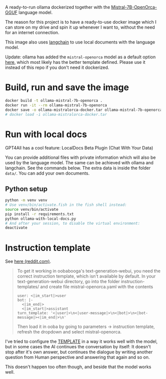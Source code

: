 A ready-to-run ollama dockerized together with the [Mistral-7B-OpenOrca-GGUF](https://huggingface.co/TheBloke/Mistral-7B-OpenOrca-GGUF) language model.

The reason for this project is to have a ready-to-use docker image which I can store on my drive and spin it up whenever I want to,
without the need for an internet connection.

This image also uses [langchain](https://www.langchain.com/) to use local documents with the language model.

Update: ollama has added the `mistral-openorca` model as a default option [here](https://ollama.ai/library/mistral-openorca),
which most likely has the better template defined.
Please use it instead of this repo if you don't need it dockerized.

# Build, run and save the image

```bash
docker build -t ollama-mistral-7b-openorca .
docker run -it --rm ollama-mistral-7b-openorca
docker save -o ollama-mistralorca-docker.tar ollama-mistral-7b-openorca
# docker load -i ollama-mistralorca-docker.tar
```

# Run with local docs

GPT4All has a cool feature: LocalDocs Beta Plugin (Chat With Your Data)

You can provide additional files with private information which will also be used by the language model.
The same can be achieved with ollama and langchain. See the commands below.
The extra data is inside the folder `data/`. You can add your own documents.

## Python setup

```bash
python -m venv venv
# Use venv/bin/activate.fish in the fish shell instead:
source venv/bin/activate
pip install -r requirements.txt
python ollama-with-local-docs.py
# And after your session, to disable the virtual environment:
deactivate
```

# Instruction template

See [here (reddit.com)](https://www.reddit.com/r/LocalLLaMA/comments/16y5nq8/comment/k388mwb/).

> To get it working in oobabooga's text-generation-webui, you need the correct instruction template, which isn't available by default. In your text-generation-webui directory, go into the folder instruction-templates/ and create file mistral-openorca.yaml with the contents
>
> ```
> user: <|im_start|>user
> bot: |-
>   <|im_end|>
>   <|im_start|>assistant
> turn_template: '<|user|>\n<|user-message|>\n<|bot|>\n<|bot-message|><|im_end|>\n'
> ```
>
> Then load it in ooba by going to parameters -> instruction template, refresh the dropdown and select mistral-openorca. 

I've tried to configure the [TEMPLATE](https://github.com/jmorganca/ollama/blob/main/docs/modelfile.md#template)
in a way it works well with the model, but in some cases the AI continues the conversation by itself:
It doesn't stop after it's own answer, but continues the dialogue by writing another question from Human perspective and answering that again and so on.

This doesn't happen too often though, and beside that the model works well.

